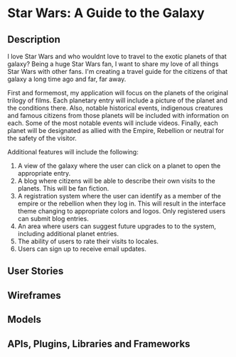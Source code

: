 
# Star Wars: A Guide to the Galaxy


## Description
I love Star Wars and who wouldnt love to travel to the exotic planets of that galaxy?  Being a huge Star Wars fan, I want to share my love of all things Star Wars with other fans.  I'm creating a travel guide for the citizens of that galaxy a long time ago and far, far away.    

First and formemost, my application will focus on the planets of the original trilogy of films.  Each planetary entry will include a picture of the planet and the conditions there.   Also, notable historical events, indigenous creatures and famous citizens from those planets will be included with information on each.  Some of the most notable events will include videos.   Finally, each planet will be designated as allied with the Empire, Rebellion or neutral for the safety of the visitor.        

Additional features will include the following:

1.  A view of the galaxy where the user can click on a planet to open the appropriate entry.
2.  A blog where citizens will be able to describe their own visits to the planets.  This will be fan fiction.
3.  A registration system where the user can identify as a member of the empire or the rebellion when they log in.  This will result in the interface theme changing to appropriate colors and logos.  Only registered users can submit blog entries.   
4.  An area where users can suggest future upgrades to to the system, including additional planet entries.  
5.  The ability of users to rate their visits to locales.
6.  Users can sign up to receive email updates. 

## User Stories


## Wireframes


## Models


## APIs, Plugins, Libraries and Frameworks  


